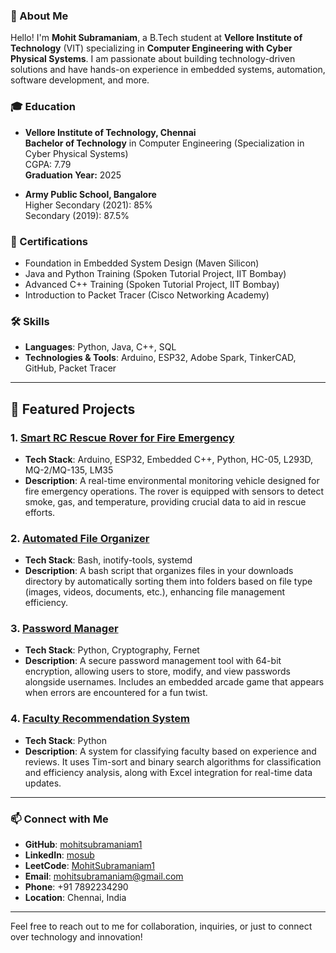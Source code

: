 ### 👋 About Me
Hello! I'm **Mohit Subramaniam**, a B.Tech student at **Vellore Institute of Technology** (VIT) specializing in **Computer Engineering with Cyber Physical Systems**. I am passionate about building technology-driven solutions and have hands-on experience in embedded systems, automation, software development, and more.

### 🎓 Education
- **Vellore Institute of Technology, Chennai**  
  **Bachelor of Technology** in Computer Engineering (Specialization in Cyber Physical Systems)  
  CGPA: 7.79  
  **Graduation Year:** 2025

- **Army Public School, Bangalore**  
  Higher Secondary (2021): 85%  
  Secondary (2019): 87.5%

### 📜 Certifications
- Foundation in Embedded System Design (Maven Silicon)
- Java and Python Training (Spoken Tutorial Project, IIT Bombay)
- Advanced C++ Training (Spoken Tutorial Project, IIT Bombay)
- Introduction to Packet Tracer (Cisco Networking Academy)

### 🛠 Skills
- **Languages**: Python, Java, C++, SQL
- **Technologies & Tools**: Arduino, ESP32, Adobe Spark, TinkerCAD, GitHub, Packet Tracer

---

## 🚀 Featured Projects

### 1. [Smart RC Rescue Rover for Fire Emergency](https://github.com/mohitsubramaniam1/SRCFE)
   - **Tech Stack**: Arduino, ESP32, Embedded C++, Python, HC-05, L293D, MQ-2/MQ-135, LM35
   - **Description**: A real-time environmental monitoring vehicle designed for fire emergency operations. The rover is equipped with sensors to detect smoke, gas, and temperature, providing crucial data to aid in rescue efforts.

### 2. [Automated File Organizer](https://github.com/mohitsubramaniam1/AUTOMATED-FILE-ORGANIZER)
   - **Tech Stack**: Bash, inotify-tools, systemd
   - **Description**: A bash script that organizes files in your downloads directory by automatically sorting them into folders based on file type (images, videos, documents, etc.), enhancing file management efficiency.

### 3. [Password Manager](https://github.com/mohitsubramaniam1/Password-Manager)
   - **Tech Stack**: Python, Cryptography, Fernet
   - **Description**: A secure password management tool with 64-bit encryption, allowing users to store, modify, and view passwords alongside usernames. Includes an embedded arcade game that appears when errors are encountered for a fun twist.

### 4. [Faculty Recommendation System](https://github.com/mohitsubramaniam1/Faculty-Recommendation-System)
   - **Tech Stack**: Python
   - **Description**: A system for classifying faculty based on experience and reviews. It uses Tim-sort and binary search algorithms for classification and efficiency analysis, along with Excel integration for real-time data updates.

---

### 📫 Connect with Me
- **GitHub**: [mohitsubramaniam1](http://github.com/mohitsubramaniam1)
- **LinkedIn**: [mosub](http://linkedin.com/in/mosub)
- **LeetCode**: [MohitSubramaniam1](https://leetcode.com/u/MohitSubramaniam1/)
- **Email**: mohitsubramaniam@gmail.com  
- **Phone**: +91 7892234290  
- **Location**: Chennai, India

---

Feel free to reach out to me for collaboration, inquiries, or just to connect over technology and innovation!
